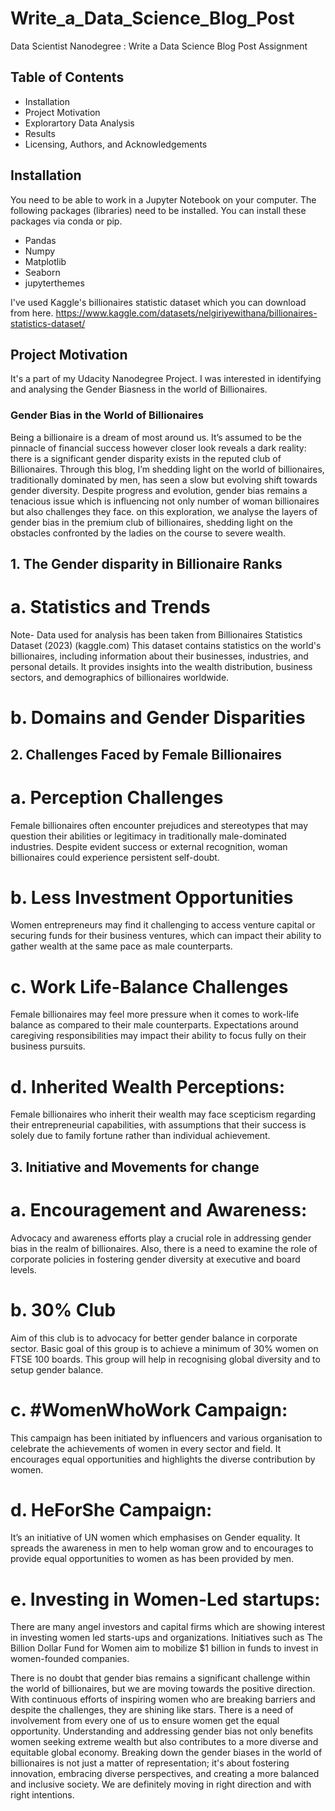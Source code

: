 # Write_a_Data_Science_Blog_Post
Data Scientist Nanodegree : Write a Data Science Blog Post Assignment
## Table of Contents
- Installation
- Project Motivation
- Explorartory Data Analysis
- Results
- Licensing, Authors, and Acknowledgements

## Installation
You need to be able to work in a Jupyter Notebook on your computer. The following packages (libraries) need to be installed. You can install these packages via conda or pip.

- Pandas
- Numpy
- Matplotlib
- Seaborn
- jupyterthemes

I've used Kaggle's billionaires statistic dataset which you can download from here.
https://www.kaggle.com/datasets/nelgiriyewithana/billionaires-statistics-dataset/

## Project Motivation
It's a part of my Udacity Nanodegree Project. I was interested in identifying and analysing the Gender Biasness in the world of Billionaires.

### Gender Bias in the World of Billionaires
Being a billionaire is a dream of most around us. It’s assumed to be the pinnacle of financial success however closer look reveals a dark reality: there is a significant gender disparity exists in the reputed club of Billionaires. Through this blog, I’m shedding light on the world of billionaires, traditionally dominated by men, has seen a slow but evolving shift towards gender diversity. 
Despite progress and evolution, gender bias remains a tenacious issue which is influencing not only number of woman billionaires but also challenges they face. on this exploration, we analyse the layers of gender bias in the premium club of billionaires, shedding light on the obstacles confronted by the ladies on the course to severe wealth.

## 1.	The Gender disparity in Billionaire Ranks

# a.	Statistics and Trends
Note- Data used for analysis has been taken from Billionaires Statistics Dataset (2023) (kaggle.com) This dataset contains statistics on the world's billionaires, including information about their businesses, industries, and personal details. It provides insights into the wealth distribution, business sectors, and demographics of billionaires worldwide.

# b.	Domains and Gender Disparities

## 2.	Challenges Faced by Female Billionaires

# a.	Perception Challenges
Female billionaires often encounter prejudices and stereotypes that may question their abilities or legitimacy in traditionally male-dominated industries. Despite evident success or external recognition, woman billionaires could experience persistent self-doubt.
# b.	Less Investment Opportunities 
Women entrepreneurs may find it challenging to access venture capital or securing funds for their business ventures, which can impact their ability to gather wealth at the same pace as male counterparts.
# c.	Work Life-Balance Challenges 
Female billionaires may feel more pressure when it comes to work-life balance as compared to their male counterparts. Expectations around caregiving responsibilities may impact their ability to focus fully on their business pursuits.
# d.	Inherited Wealth Perceptions: 
Female billionaires who inherit their wealth may face scepticism regarding their entrepreneurial capabilities, with assumptions that their success is solely due to family fortune rather than individual achievement.

## 3.	Initiative and Movements for change

# a.	Encouragement and Awareness: 
Advocacy and awareness efforts play a crucial role in addressing gender bias in the realm of billionaires. Also, there is a need to examine the role of corporate policies in fostering gender diversity at executive and board levels.
# b.	30% Club
Aim of this club is to advocacy for better gender balance in corporate sector. Basic goal of this group is to achieve a minimum of 30% women on FTSE 100 boards. This group will help in recognising global diversity and to setup gender balance.
# c.	#WomenWhoWork Campaign:
This campaign has been initiated by influencers and various organisation to celebrate the achievements of women in every sector and field. It encourages equal opportunities and highlights the diverse contribution by women.
# d.	HeForShe Campaign:
It’s an initiative of UN women which emphasises on Gender equality. It spreads the awareness in men to help woman grow and to encourages to provide equal opportunities to women as has been provided by men.
# e.	Investing in Women-Led startups:
There are many angel investors and capital firms which are showing interest in investing women led starts-ups and organizations. Initiatives such as The Billion Dollar Fund for Women aim to mobilize $1 billion in funds to invest in women-founded companies.

There is no doubt that gender bias remains a significant challenge within the world of billionaires, but we are moving towards the positive direction. With continuous efforts of inspiring women who are breaking barriers and despite the challenges, they are shining like stars. There is a need of involvement from every one of us to ensure women get the equal opportunity. Understanding and addressing gender bias not only benefits women seeking extreme wealth but also contributes to a more diverse and equitable global economy.
Breaking down the gender biases in the world of billionaires is not just a matter of representation; it's about fostering innovation, embracing diverse perspectives, and creating a more balanced and inclusive society. We are definitely moving in right direction and with right intentions.
